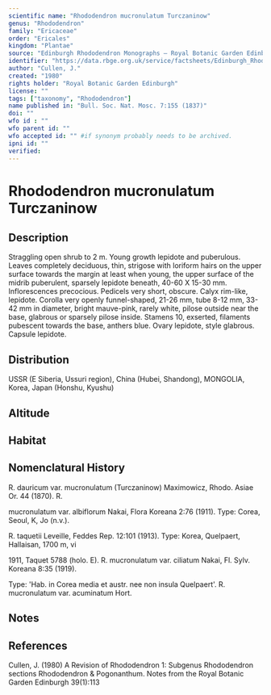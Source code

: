 ```yaml
---
scientific name: "Rhododendron mucronulatum Turczaninow"
genus: "Rhododendron"
family: "Ericaceae"
order: "Ericales"
kingdom: "Plantae"
source: "Edinburgh Rhododendron Monographs – Royal Botanic Garden Edinburgh"
identifier: "https://data.rbge.org.uk/service/factsheets/Edinburgh_Rhododendron_Monographs.xhtml"
author: "Cullen, J."
created: "1980"
rights holder: "Royal Botanic Garden Edinburgh"
license: ""
tags: ["taxonomy", "Rhododendron"]
name published in: "Bull. Soc. Nat. Mosc. 7:155 (1837)"
doi: ""
wfo id : ""
wfo parent id: ""
wfo accepted id: "" #if synonym probably needs to be archived.                      
ipni id: ""
verified:
---
```


                       

# Rhododendron mucronulatum Turczaninow

## Description
Straggling open shrub to 2 m. Young growth lepidote and puberulous. Leaves completely deciduous, thin, strigose with loriform hairs on the upper surface towards the margin at least when young, the upper surface of the midrib puberulent, sparsely lepidote beneath, 40-60 X 15-30 mm. Inflorescences precocious. Pedicels very short, obscure. Calyx rim-like, lepidote. Corolla very openly funnel-shaped, 21-26 mm, tube 8-12 mm, 33-42 mm in diameter, bright mauve-pink, rarely white, pilose outside near the base, glabrous or sparsely pilose inside. Stamens 10, exserted, filaments pubescent towards the base, anthers blue. Ovary lepidote, style glabrous. Capsule lepidote.

## Distribution
USSR (E Siberia, Ussuri region), China (Hubei, Shandong), MONGOLIA, Korea, Japan (Honshu, Kyushu)

## Altitude


## Habitat


## Nomenclatural History
R. dauricum var. mucronulatum (Turczaninow) Maximowicz, Rhodo. Asiae Or. 44 (1870). R.
   mucronulatum var. albiflorum Nakai, Flora Koreana 2:76 (1911). Type: Corea, Seoul, K, Jo (n.v.).
   R. taquetii Leveille, Feddes Rep. 12:101 (1913). Type: Korea, Quelpaert, Hallaisan, 1700 m, vi
   1911, Taquet 5788 (holo. E). R. mucronulatum var. ciliatum Nakai, Fl. Sylv. Koreana 8:35 (1919).
   Type: 'Hab. in Corea media et austr. nee non insula Quelpaert'. R. mucronulatum var. acuminatum Hort.
                       
## Notes


## References

Cullen, J. (1980) A Revision of Rhododendron 1: Subgenus Rhododendron sections Rhododendron & Pogonanthum. Notes from the Royal Botanic Garden Edinburgh 39(1):113
